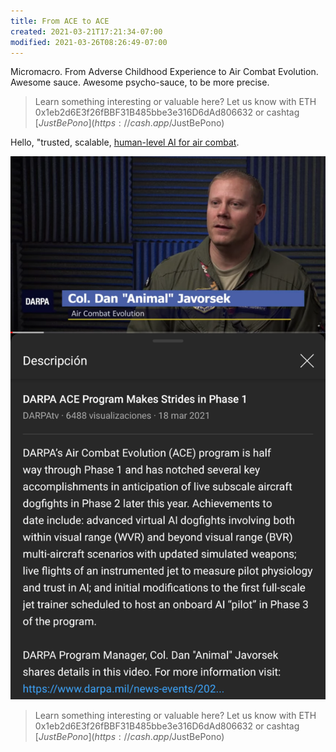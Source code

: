 ```yaml
---
title: From ACE to ACE
created: 2021-03-21T17:21:34-07:00
modified: 2021-03-26T08:26:49-07:00
---
```


Micromacro. From Adverse Childhood Experience to Air Combat Evolution. Awesome sauce. Awesome psycho-sauce, to be more precise.

> Learn something interesting or valuable here? Let us know with ETH 0x1eb2d6E3f26fBBF31B485bbe3e316D6dAd806632 or cashtag [$JustBePono](https://cash.app/$JustBePono)

Hello, "trusted, scalable, [human-level AI for air combat](https://youtu.be/Sd8ryTWOjBg).

[![Image](/images/image_picker841485697851582177.jpg)](https://youtu.be/Sd8ryTWOjBg)

> Learn something interesting or valuable here? Let us know with ETH 0x1eb2d6E3f26fBBF31B485bbe3e316D6dAd806632 or cashtag [$JustBePono](https://cash.app/$JustBePono)